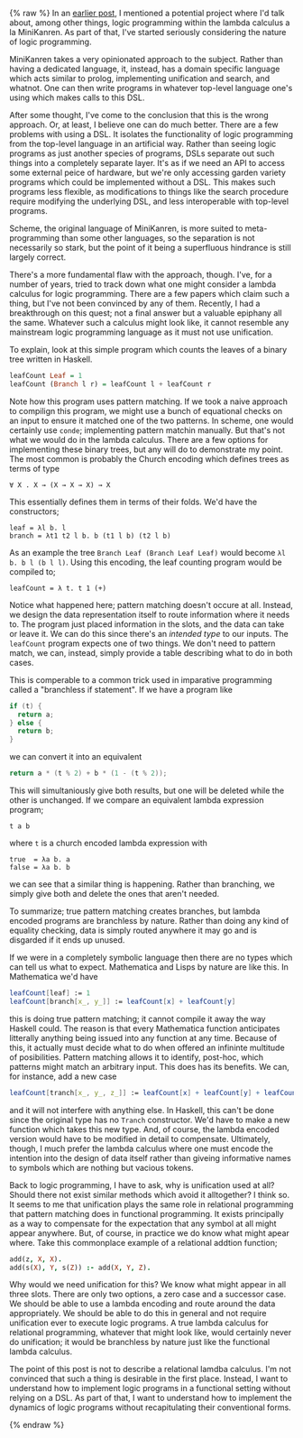 {% raw %}
In an [earlier post](http://anthonylorenhart.com/2021-09-04-Extremely-Simple-Self-Interpretation/), I mentioned a potential project where I'd talk about, among other things, logic programming within the lambda calculus a la MiniKanren. As part of that, I've started seriously considering the nature of logic programming.

MiniKanren takes a very opinionated approach to the subject. Rather than having a dedicated language, it, instead, has a domain specific language which acts similar to prolog, implementing unification and search, and whatnot. One can then write programs in whatever top-level language one's using which makes calls to this DSL.

After some thought, I've come to the conclusion that this is the wrong approach. Or, at least, I believe one can do much better. There are a few problems with using a DSL. It isolates the functionality of logic programming from the top-level language in an artificial way. Rather than seeing logic programs as just another species of programs, DSLs separate out such things into a completely separate layer. It's as if we need an API to access some external peice of hardware, but we're only accessing garden variety programs which could be implemented without a DSL. This makes such programs less flexible, as modifications to things like the search procedure require modifying the underlying DSL, and less interoperable with top-level programs.

Scheme, the original language of MiniKanren, is more suited to meta-programming than some other languages, so the separation is not necessarily so stark, but the point of it being a superfluous hindrance is still largely correct.

There's a more fundamental flaw with the approach, though. I've, for a number of years, tried to track down what one might consider a lambda calculus for logic programming. There are a few papers which claim such a thing, but I've not been convinced by any of them. Recently, I had a breakthrough on this quest; not a final answer but a valuable epiphany all the same. Whatever such a calculus might look like, it cannot resemble any mainstream logic programming language as it must not use unification.

To explain, look at this simple program which counts the leaves of a binary tree written in Haskell.

```haskell
leafCount Leaf = 1
leafCount (Branch l r) = leafCount l + leafCount r
```

Note how this program uses pattern matching. If we took a naive approach to compilign this program, we might use a bunch of equational checks on an input to ensure it matched one of the two patterns. In scheme, one would certainly use `conde`; implementing pattern matchin manually. But that's not what we would do in the lambda calculus. There are a few options for implementing these binary trees, but any will do to demonstrate my point. The most common is probably the Church encoding which defines trees as terms of type

```
∀ X . X → (X → X → X) → X
```

This essentially defines them in terms of their folds. We'd have the constructors;

```
leaf = λl b. l
branch = λt1 t2 l b. b (t1 l b) (t2 l b)  
```

As an example the tree `Branch Leaf (Branch Leaf Leaf)` would become `λl b. b l (b l l)`. Using this encoding, the leaf counting program would be compiled to;

```
leafCount = λ t. t 1 (+)
```

Notice what happened here; pattern matching doesn't occure at all. Instead, we design the data representation itself to route information where it needs to. The program just placed information in the slots, and the data can take or leave it. We can do this since there's an *intended type* to our inputs. The `leafCount` program expects one of two things. We don't need to pattern match, we can, instead, simply provide a table describing what to do in both cases.

This is comperable to a common trick used in imparative programming called a "branchless if statement". If we have a program like 

```c
if (t) {
  return a;
} else {
  return b;
}
```

we can convert it into an equivalent

```c
return a * (t % 2) + b * (1 - (t % 2));
```

This will simultaniously give both results, but one will be deleted while the other is unchanged. If we compare an equivalent lambda expression program;

```
t a b
```

where `t` is a church encoded lambda expression with

```
true  = λa b. a
false = λa b. b
```

we can see that a similar thing is happening. Rather than branching, we simply give both and delete the ones that aren't needed.

To summarize; true pattern matching creates branches, but lambda encoded programs are branchless by nature. Rather than doing any kind of equality checking, data is simply routed anywhere it may go and is disgarded if it ends up unused.

If we were in a completely symbolic language then there are no types which can tell us what to expect. Mathematica and Lisps by nature are like this. In Mathematica we'd have

```mathematica
leafCount[leaf] := 1
leafCount[branch[x_, y_]] := leafCount[x] + leafCount[y]
```

this is doing true pattern matching; it cannot compile it away the way Haskell could. The reason is that every Mathematica function anticipates litterally anything being issued into any function at any time. Because of this, it actually must decide what to do when offered an infininte multitude of posibilities. Pattern matching allows it to identify, post-hoc, which patterns might match an arbitrary input. This does has its benefits. We can, for instance, add a new case

```mathematica
leafCount[tranch[x_, y_, z_]] := leafCount[x] + leafCount[y] + leafCount[z]
```

and it will not interfere with anything else. In Haskell, this can't be done since the original type has no `Tranch` constructor. We'd have to make a new function which takes this new type. And, of course, the lambda encoded version would have to be modified in detail to compensate. Ultimately, though, I much prefer the lambda calculus where one must encode the intention into the design of data itself rather than giveing informative names to symbols which are nothing but vacious tokens.

Back to logic programming, I have to ask, why is unification used at all? Should there not exist similar methods which avoid it alltogether? I think so. It seems to me that unification plays the same role in relational programming that pattern matching does in functional programming. It exists principally as a way to compensate for the expectation that any symbol at all might appear anywhere. But, of course, in practice we do know what might apear where. Take this commonplace example of a relational addtion function;

```prolog
add(z, X, X).
add(s(X), Y, s(Z)) :- add(X, Y, Z).
```

Why would we need unification for this? We know what might appear in all three slots. There are only two options, a zero case and a successor case. We should be able to use a lambda encoding and route around the data appropriately. We should be able to do this in general and not require unification ever to execute logic programs. A true lambda calculus for relational programming, whatever that might look like, would certainly never do unification; it would be branchless by nature just like the functional lambda calculus.

The point of this post is not to describe a relational lamdba calculus. I'm not convinced that such a thing is desirable in the first place. Instead, I want to understand how to implement logic programs in a functional setting without relying on a DSL. As part of that, I want to understand how to implement the dynamics of logic programs without recapitulating their conventional forms.












{% endraw %}
